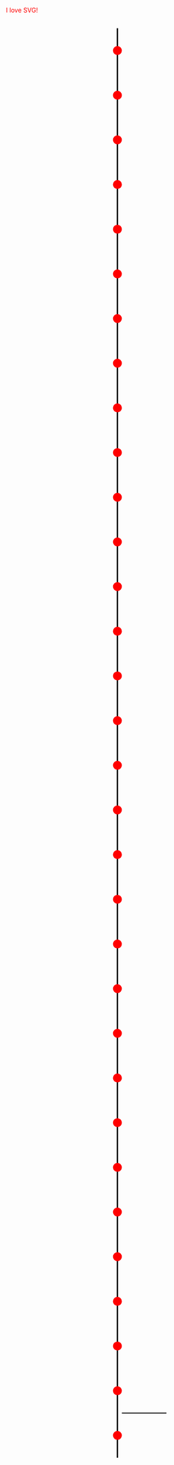 
<svg viewBox="0 0 500 3300" style="margin-left:auto; margin-right:auto; display:block;">
  <line x1="250" y1="50" x2="250" y2="3250" style="stroke:black; stroke-width:3;" />
  <circle cx="250" cy="100" r="10" fill="red" />
  <circle cx="250" cy="200" r="10" fill="red" />
  <circle cx="250" cy="300" r="10" fill="red" />
  <circle cx="250" cy="400" r="10" fill="red" />
  <circle cx="250" cy="500" r="10" fill="red" />
  <circle cx="250" cy="600" r="10" fill="red" />
  <circle cx="250" cy="700" r="10" fill="red" />
  <circle cx="250" cy="800" r="10" fill="red" />
  <circle cx="250" cy="900" r="10" fill="red" />
  <circle cx="250" cy="1000" r="10" fill="red" />
  <circle cx="250" cy="1100" r="10" fill="red" />
  <circle cx="250" cy="1200" r="10" fill="red" />
  <circle cx="250" cy="1300" r="10" fill="red" />
  <circle cx="250" cy="1400" r="10" fill="red" />
  <circle cx="250" cy="1500" r="10" fill="red" />
  <circle cx="250" cy="1600" r="10" fill="red" />
  <circle cx="250" cy="1700" r="10" fill="red" />
  <circle cx="250" cy="1800" r="10" fill="red" />
  <circle cx="250" cy="1900" r="10" fill="red" />
  <circle cx="250" cy="2000" r="10" fill="red" />
  <circle cx="250" cy="2100" r="10" fill="red" />
  <circle cx="250" cy="2200" r="10" fill="red" />
  <circle cx="250" cy="2300" r="10" fill="red" />
  <circle cx="250" cy="2400" r="10" fill="red" />
  <circle cx="250" cy="2500" r="10" fill="red" />
  <circle cx="250" cy="2600" r="10" fill="red" />
  <circle cx="250" cy="2700" r="10" fill="red" />
  <circle cx="250" cy="2800" r="10" fill="red" />
  <circle cx="250" cy="2900" r="10" fill="red" />
  <circle cx="250" cy="3000" r="10" fill="red" />
  <circle cx="250" cy="3100" r="10" fill="red" />
  <line x1="260" y1="3150" x2="360" y2="3150" style="stroke:black; stroke-width:2;" />
  <circle cx="250" cy="3200" r="10" fill="red" />
  <a href="https://en.wikipedia.org/wiki/Scalable_Vector_Graphics"><text x="0" y="15" fill="red">I love SVG!</text></a>
</svg>
